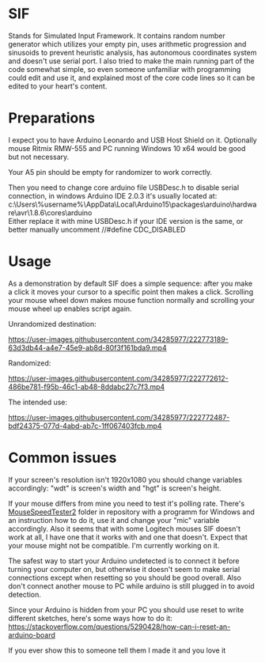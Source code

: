 # SIF
Stands for Simulated Input Framework. It contains random number generator which utilizes your empty pin, uses arithmetic progression and sinusoids to prevent heuristic analysis, has autonomous coordinates system and doesn't use serial port. I also tried to make the main running part of the code somewhat simple, so even someone unfamiliar with programming could edit and use it, and explained most of the core code lines so it can be edited to your heart's content.

# Preparations
I expect you to have Arduino Leonardo and USB Host Shield on it. Optionally mouse Ritmix RMW-555 and PC running Windows 10 x64 would be good but not necessary.

Your A5 pin should be empty for randomizer to work correctly.

Then you need to change core arduino file USBDesc.h to disable serial connection, in windows Arduino IDE 2.0.3 it's usually located at: c:\Users\\%username%\AppData\Local\Arduino15\packages\arduino\hardware\avr\1.8.6\cores\arduino\
Either replace it with mine USBDesc.h if your IDE version is the same, or better manually uncomment //#define CDC_DISABLED

# Usage
As a demonstration by default SIF does a simple sequence: after you make a click it moves your cursor to a specific point then makes a click. Scrolling your mouse wheel down makes mouse function normally and scrolling your mouse wheel up enables script again.

Unrandomized destination: 

https://user-images.githubusercontent.com/34285977/222773189-63d3db44-a4e7-45e9-ab8d-80f3f161bda9.mp4

Randomized: 

https://user-images.githubusercontent.com/34285977/222772612-486be781-f95b-46c1-ab48-8ddabc27c7f3.mp4

The intended use: 

https://user-images.githubusercontent.com/34285977/222772487-bdf24375-077d-4abd-ab7c-1ff067403fcb.mp4

# Common issues
If your screen's resolution isn't 1920x1080 you should change variables accordingly: "wdt" is screen's width and "hgt" is screen's height.

If your mouse differs from mine you need to test it's polling rate. There's [MouseSpeedTester2](/MouseSpeedTester2/) folder in repository with a programm for Windows and an instruction how to do it, use it and change your "mic" variable accordingly. Also it seems that with some Logitech mouses SIF doesn't work at all, I have one that it works with and one that doesn't. Expect that your mouse might not be compatible. I'm currently working on it.

The safest way to start your Arduino undetected is to connect it before turning your computer on, but otherwise it doesn't seem to make serial connections except when resetting so you should be good overall. Also don't connect another mouse to PC while arduino is still plugged in to avoid detection.

Since your Arduino is hidden from your PC you should use reset to write different sketches, here's some ways how to do it: https://stackoverflow.com/questions/5290428/how-can-i-reset-an-arduino-board

If you ever show this to someone tell them I made it and you love it
